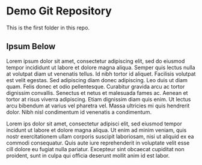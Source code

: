 # Demo Git Repository 

This is the first folder in this repo.


## Ipsum Below
Lorem ipsum dolor sit amet, consectetur adipiscing elit, sed do eiusmod tempor incididunt ut labore et dolore magna aliqua. Semper quis lectus nulla at volutpat diam ut venenatis tellus. Id nibh tortor id aliquet. Facilisis volutpat est velit egestas. Sed adipiscing diam donec adipiscing. Leo duis ut diam quam. Felis donec et odio pellentesque. Curabitur gravida arcu ac tortor dignissim convallis. Senectus et netus et malesuada fames ac. Aenean et tortor at risus viverra adipiscing. Etiam dignissim diam quis enim. Ut lectus arcu bibendum at varius vel pharetra vel. Massa ultricies mi quis hendrerit dolor. Nibh nisl condimentum id venenatis a condimentum.

Lorem ips dolor sit amet, consectetur adipisci elit, sed eiusmod tempor incidunt ut labore et dolore magna aliqua. Ut enim ad minim veniam, quis nostr exercitationem ullam corporis suscipit laboriosam, nisi ut aliquid ex ea commodi consequatur. Quis aute iure reprehenderit in voluptate velit esse cill dolore eu fugiat nulla pariatur. Excepteur sint obcaecat cupiditat non proident, sunt in culpa qui officia deserunt mollit anim id est labor.